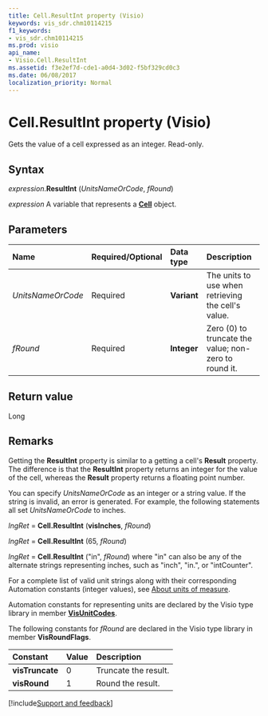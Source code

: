```yaml
---
title: Cell.ResultInt property (Visio)
keywords: vis_sdr.chm10114215
f1_keywords:
- vis_sdr.chm10114215
ms.prod: visio
api_name:
- Visio.Cell.ResultInt
ms.assetid: f3e2ef7d-cde1-a0d4-3d02-f5bf329cd0c3
ms.date: 06/08/2017
localization_priority: Normal
---
```



# Cell.ResultInt property (Visio)

Gets the value of a cell expressed as an integer. Read-only.


## Syntax

_expression_.**ResultInt** (_UnitsNameOrCode_, _fRound_)

_expression_ A variable that represents a **[Cell](Visio.Cell.md)** object.


## Parameters

|Name|Required/Optional|Data type|Description|
|:-----|:-----|:-----|:-----|
| _UnitsNameOrCode_|Required| **Variant**|The units to use when retrieving the cell's value.|
| _fRound_|Required| **Integer**|Zero (0) to truncate the value; non-zero to round it.|

## Return value

Long


## Remarks

Getting the  **ResultInt** property is similar to a getting a cell's **Result** property. The difference is that the **ResultInt** property returns an integer for the value of the cell, whereas the **Result** property returns a floating point number.

You can specify  _UnitsNameOrCode_ as an integer or a string value. If the string is invalid, an error is generated. For example, the following statements all set _UnitsNameOrCode_ to inches.

 _lngRet_ = **Cell.ResultInt** (**visInches**, _fRound_)

 _lngRet_ = **Cell.ResultInt** (65, _fRound_)

 _lngRet_ = **Cell.ResultInt** ("in", _fRound_) where "in" can also be any of the alternate strings representing inches, such as "inch", "in.", or "intCounter".

For a complete list of valid unit strings along with their corresponding Automation constants (integer values), see [About units of measure](../visio/Concepts/about-units-of-measure-visio.md).

Automation constants for representing units are declared by the Visio type library in member  **[VisUnitCodes](Visio.visunitcodes.md)**.

The following constants for  _fRound_ are declared in the Visio type library in member **VisRoundFlags**.



|Constant|Value|Description|
|:-----|:-----|:-----|
| **visTruncate**|0 |Truncate the result. |
| **visRound**|1 |Round the result. |

[!include[Support and feedback](~/includes/feedback-boilerplate.md)]